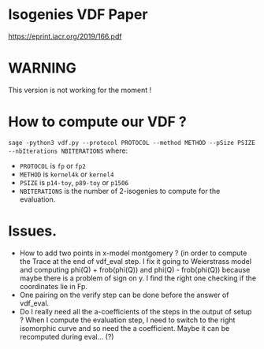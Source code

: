 # Isogenies VDF Paper

https://eprint.iacr.org/2019/166.pdf

# WARNING
This version is not working for the moment !

# How to compute our VDF ?
`sage -python3 vdf.py --protocol PROTOCOL --method METHOD --pSize PSIZE --nbIterations NBITERATIONS`
where:
- `PROTOCOL` is `fp` or `fp2`
- `METHOD` is `kernel4k` or `kernel4`
- `PSIZE` is `p14-toy`, `p89-toy` or `p1506`
- `NBITERATIONS` is the number of 2-isogenies to compute for the evaluation.

# Issues.

- How to add two points in x-model montgomery ? (in order to compute the Trace at
the end of vdf_eval step.
I fix it going to Weierstrass model and computing phi(Q) + frob(phi(Q)) and
phi(Q) - frob(phi(Q)) because maybe there is a problem of sign on y. I find 
the right one checking if the coordinates lie in Fp.
- One pairing on the verify step can be done before the answer of vdf_eval.
- Do I really need all the a-coefficients of the steps in the output of setup ?
When I compute the evaluation step, I need to switch to the right isomorphic 
curve and so need the a coefficient.
Maybe it can be recomputed during eval... (?)
